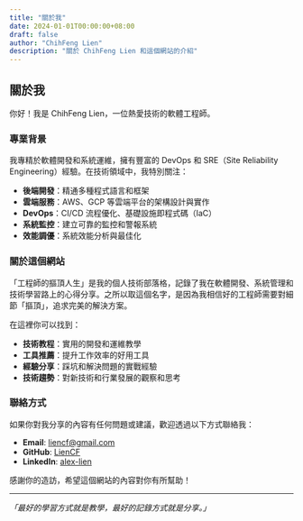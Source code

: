 ```yaml
---
title: "關於我"
date: 2024-01-01T00:00:00+08:00
draft: false
author: "ChihFeng Lien"
description: "關於 ChihFeng Lien 和這個網站的介紹"
---
```


## 關於我

你好！我是 ChihFeng Lien，一位熱愛技術的軟體工程師。

### 專業背景

我專精於軟體開發和系統運維，擁有豐富的 DevOps 和 SRE（Site Reliability Engineering）經驗。在技術領域中，我特別關注：

- **後端開發**：精通多種程式語言和框架
- **雲端服務**：AWS、GCP 等雲端平台的架構設計與實作
- **DevOps**：CI/CD 流程優化、基礎設施即程式碼（IaC）
- **系統監控**：建立可靠的監控和警報系統
- **效能調優**：系統效能分析與最佳化

### 關於這個網站

「工程師的摳頂人生」是我的個人技術部落格，記錄了我在軟體開發、系統管理和技術學習路上的心得分享。之所以取這個名字，是因為我相信好的工程師需要對細節「摳頂」，追求完美的解決方案。

在這裡你可以找到：

- **技術教程**：實用的開發和運維教學
- **工具推薦**：提升工作效率的好用工具
- **經驗分享**：踩坑和解決問題的實戰經驗
- **技術趨勢**：對新技術和行業發展的觀察和思考

### 聯絡方式

如果你對我分享的內容有任何問題或建議，歡迎透過以下方式聯絡我：

- **Email**: liencf@gmail.com
- **GitHub**: [LienCF](https://github.com/LienCF)
- **LinkedIn**: [alex-lien](https://linkedin.com/in/alex-lien-68593779)

感謝你的造訪，希望這個網站的內容對你有所幫助！

---

*「最好的學習方式就是教學，最好的記錄方式就是分享。」* 